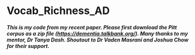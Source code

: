 # Vocab_Richness_AD

##### This is my code from my recent paper. Please first download the Pitt corpus as a zip file (https://dementia.talkbank.org/). Many thanks to my mentor, Dr Tanya Dash. Shoutout to Dr Vaden Masrani and Joshua Chow for their support. 
